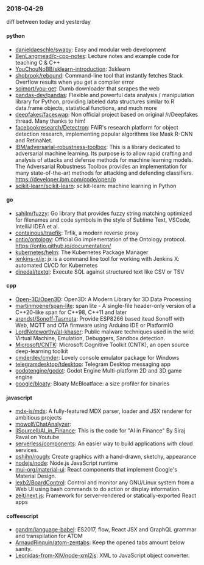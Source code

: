 ### 2018-04-29
diff between today and yesterday

#### python
* [danieldaeschle/swapy](https://github.com/danieldaeschle/swapy): Easy and modular web development
* [BenLangmead/c-cpp-notes](https://github.com/BenLangmead/c-cpp-notes): Lecture notes and example code for teaching C & C++
* [YouChouNoBB/sklearn-introduction](https://github.com/YouChouNoBB/sklearn-introduction): 3sklearn
* [shobrook/rebound](https://github.com/shobrook/rebound): Command-line tool that instantly fetches Stack Overflow results when you get a compiler error
* [soimort/you-get](https://github.com/soimort/you-get):  Dumb downloader that scrapes the web
* [pandas-dev/pandas](https://github.com/pandas-dev/pandas): Flexible and powerful data analysis / manipulation library for Python, providing labeled data structures similar to R data.frame objects, statistical functions, and much more
* [deepfakes/faceswap](https://github.com/deepfakes/faceswap): Non official project based on original /r/Deepfakes thread. Many thanks to him!
* [facebookresearch/Detectron](https://github.com/facebookresearch/Detectron): FAIR's research platform for object detection research, implementing popular algorithms like Mask R-CNN and RetinaNet.
* [IBM/adversarial-robustness-toolbox](https://github.com/IBM/adversarial-robustness-toolbox): This is a library dedicated to adversarial machine learning. Its purpose is to allow rapid crafting and analysis of attacks and defense methods for machine learning models. The Adversarial Robustness Toolbox provides an implementation for many state-of-the-art methods for attacking and defending classifiers. https://developer.ibm.com/code/open/p
* [scikit-learn/scikit-learn](https://github.com/scikit-learn/scikit-learn): scikit-learn: machine learning in Python

#### go
* [sahilm/fuzzy](https://github.com/sahilm/fuzzy): Go library that provides fuzzy string matching optimized for filenames and code symbols in the style of Sublime Text, VSCode, IntelliJ IDEA et al.
* [containous/traefik](https://github.com/containous/traefik): Trfik, a modern reverse proxy
* [ontio/ontology](https://github.com/ontio/ontology): Official Go implementation of the Ontology protocol. https://ontio.github.io/documentation/
* [kubernetes/helm](https://github.com/kubernetes/helm): The Kubernetes Package Manager
* [jenkins-x/jx](https://github.com/jenkins-x/jx): jx is a command line tool for working with Jenkins X: automated CI/CD for Kubernetes
* [dinedal/textql](https://github.com/dinedal/textql): Execute SQL against structured text like CSV or TSV

#### cpp
* [Open-3D/Open3D](https://github.com/Open-3D/Open3D): Open3D: A Modern Library for 3D Data Processing
* [martinmoene/span-lite](https://github.com/martinmoene/span-lite): span lite - A single-file header-only version of a C++20-like span for C++98, C++11 and later
* [arendst/Sonoff-Tasmota](https://github.com/arendst/Sonoff-Tasmota): Provide ESP8266 based itead Sonoff with Web, MQTT and OTA firmware using Arduino IDE or PlatformIO
* [LordNoteworthy/al-khaser](https://github.com/LordNoteworthy/al-khaser): Public malware techniques used in the wild: Virtual Machine, Emulation, Debuggers, Sandbox detection.
* [Microsoft/CNTK](https://github.com/Microsoft/CNTK): Microsoft Cognitive Toolkit (CNTK), an open source deep-learning toolkit
* [cmderdev/cmder](https://github.com/cmderdev/cmder): Lovely console emulator package for Windows
* [telegramdesktop/tdesktop](https://github.com/telegramdesktop/tdesktop): Telegram Desktop messaging app
* [godotengine/godot](https://github.com/godotengine/godot): Godot Engine  Multi-platform 2D and 3D game engine
* [google/bloaty](https://github.com/google/bloaty): Bloaty McBloatface: a size profiler for binaries

#### javascript
* [mdx-js/mdx](https://github.com/mdx-js/mdx): A fully-featured MDX parser, loader and JSX renderer for ambitious projects
* [mowolf/ChatAnalyzer](https://github.com/mowolf/ChatAnalyzer): 
* [llSourcell/AI_in_Finance](https://github.com/llSourcell/AI_in_Finance): This is the code for "AI in Finance" By Siraj Raval on Youtube
* [serverless/components](https://github.com/serverless/components): An easier way to build applications with cloud services. 
* [pshihn/rough](https://github.com/pshihn/rough): Create graphics with a hand-drawn, sketchy, appearance
* [nodejs/node](https://github.com/nodejs/node): Node.js JavaScript runtime 
* [mui-org/material-ui](https://github.com/mui-org/material-ui): React components that implement Google's Material Design.
* [lexb2/BoardControl](https://github.com/lexb2/BoardControl): Control and monitor any GNU/Linux system from a Web UI using bash commands to do action or display information.
* [zeit/next.js](https://github.com/zeit/next.js): Framework for server-rendered or statically-exported React apps

#### coffeescript
* [gandm/language-babel](https://github.com/gandm/language-babel): ES2017, flow, React JSX and GraphQL grammar and transpilation for ATOM
* [ArnaudRinquin/atom-zentabs](https://github.com/ArnaudRinquin/atom-zentabs): Keep the opened tabs amount below sanity.
* [Leonidas-from-XIV/node-xml2js](https://github.com/Leonidas-from-XIV/node-xml2js): XML to JavaScript object converter.

